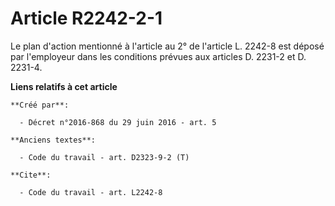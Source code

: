 # Article R2242-2-1

Le plan d'action mentionné à l'article au 2° de l'article L. 2242-8 est déposé par l'employeur dans les conditions prévues
aux articles D. 2231-2 et D. 2231-4.

**Liens relatifs à cet article**

	**Créé par**:

	  - Décret n°2016-868 du 29 juin 2016 - art. 5

	**Anciens textes**:

	  - Code du travail - art. D2323-9-2 (T)

	**Cite**:

	  - Code du travail - art. L2242-8
